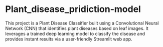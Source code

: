 # Plant_disease_pridiction-model
This project is a Plant Disease Classifier built using a Convolutional Neural Network (CNN) that identifies plant diseases based on leaf images. It leverages a trained deep learning model to classify the disease and provides instant results via a user-friendly Streamlit web app.
